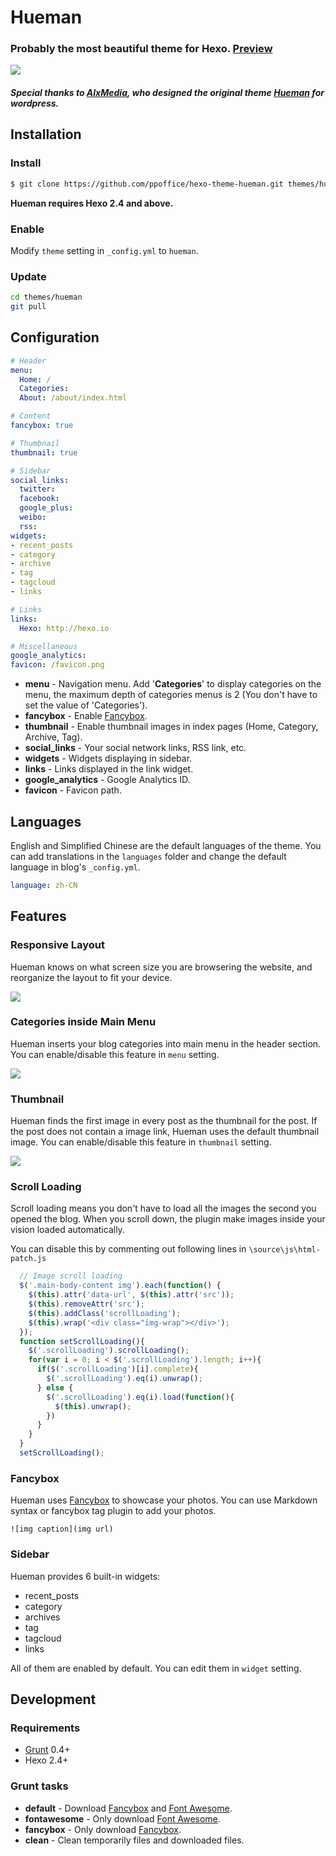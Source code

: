 # Hueman
### Probably the most beautiful theme for Hexo. [Preview](http://ppoffice.github.io/hexo-theme-hueman/)
![](http://ppoffice.github.io/hexo-theme-hueman/gallery/preview.jpg "")

##### Special thanks to [AlxMedia](https://github.com/AlxMedia), who designed the original theme [Hueman](https://github.com/AlxMedia/hueman) for wordpress.

## Installation

### Install

``` bash
$ git clone https://github.com/ppoffice/hexo-theme-hueman.git themes/hueman
```

**Hueman requires Hexo 2.4 and above.**

### Enable

Modify `theme` setting in `_config.yml` to `hueman`.

### Update

``` bash
cd themes/hueman
git pull
```

## Configuration

``` yml
# Header
menu:
  Home: /
  Categories: 
  About: /about/index.html

# Content
fancybox: true

# Thumbnail
thumbnail: true

# Sidebar
social_links:
  twitter: 
  facebook: 
  google_plus: 
  weibo: 
  rss: 
widgets:
- recent_posts
- category
- archive
- tag
- tagcloud
- links

# Links
links:
  Hexo: http://hexo.io

# Miscellaneous
google_analytics:
favicon: /favicon.png
```

- **menu** - Navigation menu. Add '**Categories**' to display categories on the menu, the maximum depth of categories menus is 2 (You don't have to set the value of 'Categories').
- **fancybox** - Enable [Fancybox].
- **thumbnail** - Enable thumbnail images in index pages (Home, Category, Archive, Tag).
- **social_links** - Your social network links, RSS link, etc.
- **widgets** - Widgets displaying in sidebar.
- **links** - Links displayed in the link widget.
- **google_analytics** - Google Analytics ID.
- **favicon** - Favicon path.

## Languages

English and Simplified Chinese are the default languages of the theme. You can add translations in the `languages` folder and change the default language in blog's `_config.yml`.

``` yml
language: zh-CN
```

## Features

### Responsive Layout

Hueman knows on what screen size you are browsering the website, and reorganize the layout to fit your device.

![](http://ppoffice.github.io/hexo-theme-hueman/gallery/responsive.jpg "")

### Categories inside Main Menu

Hueman inserts your blog categories into main menu in the header section. You can enable/disable this feature in `menu` setting.

![](http://ppoffice.github.io/hexo-theme-hueman/gallery/main-menu.jpg "")

### Thumbnail

Hueman finds the first image in every post as the thumbnail for the post. If the post does not contain a image link, Hueman uses the default thumbnail image. You can enable/disable this feature in `thumbnail` setting.

![](http://ppoffice.github.io/hexo-theme-hueman/gallery/thumbnail.jpg "")

### Scroll Loading

Scroll loading means you don't have to load all the images the second you opened the blog. When you scroll down, the plugin make images inside your vision loaded automatically.

You can disable this by commenting out following lines in `\source\js\html-patch.js`

``` javascript
  // Image scroll loading
  $('.main-body-content img').each(function() {
    $(this).attr('data-url', $(this).attr('src'));
    $(this).removeAttr('src');
    $(this).addClass('scrollLoading');
    $(this).wrap('<div class="img-wrap"></div>');
  });
  function setScrollLoading(){
    $('.scrollLoading').scrollLoading();
    for(var i = 0; i < $('.scrollLoading').length; i++){
      if($('.scrollLoading')[i].complete){
        $('.scrollLoading').eq(i).unwrap();
      } else {
        $('.scrollLoading').eq(i).load(function(){
          $(this).unwrap();
        })
      }
    }
  }
  setScrollLoading();
```

### Fancybox

Hueman uses [Fancybox] to showcase your photos. You can use Markdown syntax or fancybox tag plugin to add your photos.

```
![img caption](img url)
```

### Sidebar

Hueman provides 6 built-in widgets:

- recent_posts
- category
- archives
- tag
- tagcloud
- links

All of them are enabled by default. You can edit them in `widget` setting.

## Development

### Requirements

- [Grunt] 0.4+
- Hexo 2.4+

### Grunt tasks

- **default** - Download [Fancybox] and [Font Awesome].
- **fontawesome** - Only download [Font Awesome].
- **fancybox** - Only download [Fancybox].
- **clean** - Clean temporarily files and downloaded files.

[Hexo]: http://zespia.tw/hexo/
[Fancybox]: http://fancyapps.com/fancybox/
[Font Awesome]: http://fontawesome.io/
[Grunt]: http://gruntjs.com/